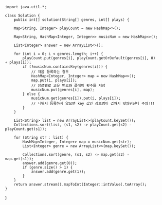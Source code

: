     import java.util.*;

    class Solution {
        public int[] solution(String[] genres, int[] plays) {

        Map<String, Integer> playCount = new HashMap<>();

        Map<String, HashMap<Integer, Integer>> musicNum = new HashMap<>();

        List<Integer> answer = new ArrayList<>();

        for (int i = 0; i < genres.length; i++) {
            playCount.put(genres[i], playCount.getOrDefault(genres[i], 0) + plays[i]);
            if (!musicNum.containsKey(genres[i])) {
                // 처음 등록하는 경우
                HashMap<Integer, Integer> map = new HashMap<>();
                map.put(i, plays[i]);
                // 장르별로 고유 번호와 플레이 횟수를 저장
                musicNum.put(genres[i], map);
            } else {
                musicNum.get(genres[i]).put(i, plays[i]);
                // 나눠서 등록하지 않으면 key 값인 장르명이 겹쳐서 덧씌워진다 주의!!!
            }
        }
        
        List<String> list = new ArrayList<>(playCount.keySet());
        Collections.sort(list, (s1, s2) -> playCount.get(s2) - playCount.get(s1));

        for (String str : list) {
            HashMap<Integer, Integer> map = musicNum.get(str);
            List<Integer> genre = new ArrayList<>(map.keySet());

            Collections.sort(genre, (s1, s2) -> map.get(s2) - map.get(s1));
            answer.add(genre.get(0));
            if (genre.size() > 1) {
                answer.add(genre.get(1));
            }
        }
        return answer.stream().mapToInt(Integer::intValue).toArray();
    }
}
